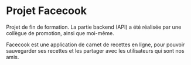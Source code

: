 # Projet Facecook

Projet de fin de formation. La partie backend (API) a été réalisée par une collègue de promotion, ainsi que moi-même. 

Facecook est une application de carnet de recettes en ligne, pour pouvoir sauvegarder ses recettes et les partager avec les utilisateurs qui sont nos amis. 
